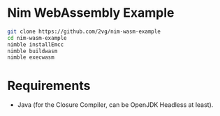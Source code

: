 # Nim WebAssembly Example

```sh
git clone https://github.com/2vg/nim-wasm-example
cd nim-wasm-example
nimble installEmcc
nimble buildwasm
nimble execwasm
```


# Requirements

- Java (for the Closure Compiler, can be OpenJDK Headless at least).
